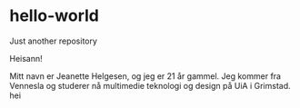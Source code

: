 # hello-world
Just another repository

Heisann!

Mitt navn er Jeanette Helgesen, og jeg er 21 år gammel. Jeg kommer fra Vennesla og studerer nå multimedie teknologi og design på UiA i Grimstad. hei



